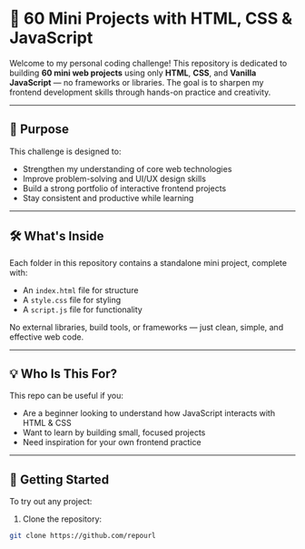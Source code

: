 # 🚀 60 Mini Projects with HTML, CSS & JavaScript

Welcome to my personal coding challenge! This repository is dedicated to building **60 mini web projects** using only **HTML**, **CSS**, and **Vanilla JavaScript** — no frameworks or libraries. The goal is to sharpen my frontend development skills through hands-on practice and creativity.

---

## 🎯 Purpose

This challenge is designed to:
- Strengthen my understanding of core web technologies
- Improve problem-solving and UI/UX design skills
- Build a strong portfolio of interactive frontend projects
- Stay consistent and productive while learning

---

## 🛠️ What's Inside

Each folder in this repository contains a standalone mini project, complete with:
- An `index.html` file for structure
- A `style.css` file for styling
- A `script.js` file for functionality

No external libraries, build tools, or frameworks — just clean, simple, and effective web code.

---

## 💡 Who Is This For?

This repo can be useful if you:
- Are a beginner looking to understand how JavaScript interacts with HTML & CSS
- Want to learn by building small, focused projects
- Need inspiration for your own frontend practice

---

## 🚀 Getting Started

To try out any project:
1. Clone the repository:
```bash
git clone https://github.com/repourl 
